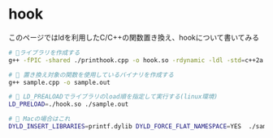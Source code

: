 # hook 

このページではldを利用したC/C++の関数置き換え、hookについて書いてみる

```sh
# 🌟ライブラリを作成する
g++ -fPIC -shared ./printhook.cpp -o hook.so -rdynamic -ldl -std=c++2a

# 🌟 置き換え対象の関数を使用しているバイナリを作成する
g++ sample.cpp -o sample.out

# 🌟 LD_PREALOADでライブラリのload順を指定して実行する(linux環境)
LD_PRELOAD=./hook.so ./sample.out

# 🌟 Macの場合はこれ
DYLD_INSERT_LIBRARIES=printf.dylib DYLD_FORCE_FLAT_NAMESPACE=YES  ./sample.out
```

